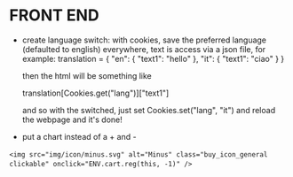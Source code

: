 # FRONT END

- create language switch:
  with cookies, save the preferred language (defaulted to english)
  everywhere, text is access via a json file, for example:
  translation = {
  "en": {
  "text1": "hello"
  },
  "it": {
  "text1": "ciao"
  }
  }

  then the html will be something like

  translation[Cookies.get("lang")]["text1"]

  and so with the switched, just set
  Cookies.set("lang", "it") and reload the webpage and it's done!

- put a chart instead of a + and -

`<img
				src="img/icon/minus.svg"
				alt="Minus"
				class="buy_icon_general clickable"
				onclick="ENV.cart.reg(this, -1)"
			/>`
